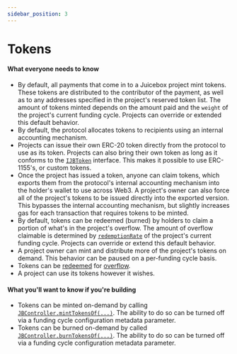 ```yaml
---
sidebar_position: 3
---
```


# Tokens

#### What everyone needs to know

* By default, all payments that come in to a Juicebox project mint tokens. These tokens are distributed to the contributor of the payment, as well as to any addresses specified in the project's reserved token list. The amount of tokens minted depends on the amount paid and the `weight` of the project's current funding cycle. Projects can override or extended this default behavior.
* By default, the protocol allocates tokens to recipients using an internal accounting mechanism.
* Projects can issue their own ERC-20 token directly from the protocol to use as its token. Projects can also bring their own token as long as it conforms to the [`IJBToken`](../../api/interfaces/ijbtoken.md) interface. This makes it possible to use ERC-1155's, or custom tokens.
* Once the project has issued a token, anyone can claim tokens, which exports them from the protocol's internal accounting mechanism into the holder's wallet to use across Web3. A project's owner can also force all of the project's tokens to be issued directly into the exported version. This bypasses the internal accounting mechanism, but slightly increases gas for each transaction that requires tokens to be minted.
* By default, tokens can be redeemed (burned) by holders to claim a portion of what's in the project's overflow. The amount of overflow claimable is determined by [`redemptionRate`](redemption-rate.md) of the project's current funding cycle. Projects can override or extend this default behavior.
* A project owner can mint and distribute more of the project's tokens on demand. This behavior can be paused on a per-funding cycle basis.
* Tokens can be [redeemed](redemption-rate.md) for [overflow](overflow.md).
* A project can use its tokens however it wishes.

#### What you'll want to know if you're building

* Tokens can be minted on-demand by calling [`JBController.mintTokensOf(...)`](../../api/contracts/or-controllers/jbcontroller/write/minttokensof.md). The ability to do so can be turned off via a funding cycle configuration metadata parameter.
* Tokens can be burned on-demand by called [`JBController.burnTokensOf(...)`](../../api/contracts/or-controllers/jbcontroller/write/burntokensof.md). The ability to do so can be turned off via a funding cycle configuration metadata parameter.
